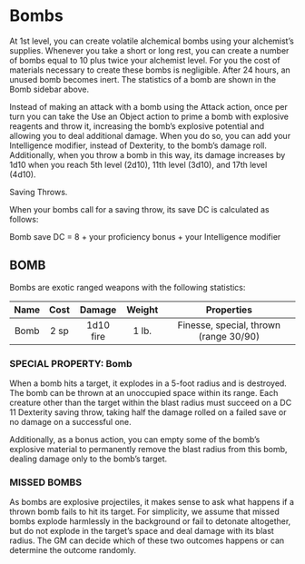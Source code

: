 # Bombs

At 1st level, you can create volatile alchemical bombs using your alchemist’s supplies. Whenever you take a short or long rest, you can create a number of bombs equal to 10 plus twice your alchemist level. For you the cost of materials necessary to create these bombs is negligible. After 24 hours, an unused bomb becomes inert. The statistics of a bomb are shown in the Bomb sidebar above.

Instead of making an attack with a bomb using the Attack action, once per turn you can take the Use an Object action to prime a bomb with explosive reagents and throw it, increasing the bomb’s explosive potential and allowing you to deal additional damage. When you do so, you can add your Intelligence modifier, instead of Dexterity, to the bomb’s damage roll. Additionally, when you throw a bomb in this way, its damage increases by 1d10 when you reach 5th level (2d10), 11th level (3d10), and 17th level (4d10).

Saving Throws.

When your bombs call for a saving throw, its save DC is calculated as follows:

Bomb save DC = 8 + your proficiency bonus + your Intelligence modifier

## BOMB

Bombs are exotic ranged weapons with the following statistics:

| Name | Cost | Damage    | Weight | Properties                             |
| :--: | :--: | :-------: | :----: | :------------------------------------: |
| Bomb | 2 sp | 1d10 fire | 1 lb.  | Finesse, special, thrown (range 30/90) |

### SPECIAL PROPERTY: Bomb

When a bomb hits a target, it explodes in a 5-foot radius and is destroyed. The bomb can be thrown at an unoccupied space within its range. Each creature other than the target within the blast radius must succeed on a DC 11 Dexterity saving throw, taking half the damage rolled on a failed save or no damage on a successful one.

Additionally, as a bonus action, you can empty some of the bomb’s explosive material to permanently remove the blast radius from this bomb, dealing damage only to the bomb’s target.

### MISSED BOMBS

As bombs are explosive projectiles, it makes sense to ask what happens if a thrown bomb fails to hit its target. For simplicity, we assume that missed bombs explode harmlessly in the background or fail to detonate altogether, but do not explode in the target’s space and deal damage with its blast radius. The GM can decide which of these two outcomes happens or can determine the outcome randomly.